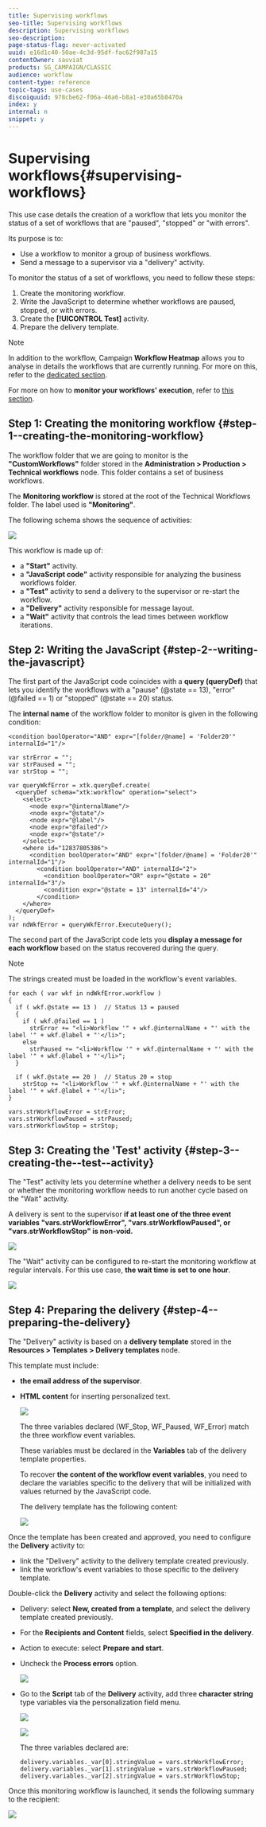 ```yaml
---
title: Supervising workflows
seo-title: Supervising workflows
description: Supervising workflows
seo-description: 
page-status-flag: never-activated
uuid: e16d1c40-50ae-4c3d-95df-fac62f987a15
contentOwner: sauviat
products: SG_CAMPAIGN/CLASSIC
audience: workflow
content-type: reference
topic-tags: use-cases
discoiquuid: 978cbe62-f06a-46a6-b8a1-e30a65b8470a
index: y
internal: n
snippet: y
---
```


# Supervising workflows{#supervising-workflows}

This use case details the creation of a workflow that lets you monitor the status of a set of workflows that are "paused", "stopped" or "with errors".

Its purpose is to:

* Use a workflow to monitor a group of business workflows.
* Send a message to a supervisor via a "delivery" activity.

To monitor the status of a set of workflows, you need to follow these steps:

1. Create the monitoring workflow.
1. Write the JavaScript to determine whether workflows are paused, stopped, or with errors.
1. Create the **[!UICONTROL Test]** activity.
1. Prepare the delivery template.

>[!NOTE]
>
>In addition to the workflow, Campaign **Workflow Heatmap** allows you to analyse in details the workflows that are currently running. For more on this, refer to the [dedicated section](../../workflow/using/monitoring-workflows.md#workflow-heatmap).
>
>For more on how to **monitor your workflows' execution**, refer to [this section](../../workflow/using/monitoring-workflows.md#monitoring-workflow-execution).

## Step 1: Creating the monitoring workflow {#step-1--creating-the-monitoring-workflow}

The workflow folder that we are going to monitor is the **"CustomWorkflows"** folder stored in the **Administration > Production > Technical workflows** node. This folder contains a set of business workflows.

The **Monitoring workflow** is stored at the root of the Technical Workflows folder. The label used is **"Monitoring"**.

The following schema shows the sequence of activities:

![](assets/uc_monitoring_workflow_overview.png)

This workflow is made up of:

* a **"Start"** activity.
* a **"JavaScript code"** activity responsible for analyzing the business workflows folder.
* a **"Test"** activity to send a delivery to the supervisor or re-start the workflow.
* a **"Delivery"** activity responsible for message layout.
* a **"Wait"** activity that controls the lead times between workflow iterations.

## Step 2: Writing the JavaScript {#step-2--writing-the-javascript}

The first part of the JavaScript code coincides with a **query (queryDef)** that lets you identify the workflows with a "pause" (@state == 13), "error" (@failed == 1) or "stopped" (@state == 20) status.

The **internal name** of the workflow folder to monitor is given in the following condition:

```
<condition boolOperator="AND" expr="[folder/@name] = 'Folder20'" internalId="1"/>
```

```
var strError = "";
var strPaused = "";
var strStop = "";

var queryWkfError = xtk.queryDef.create(
  <queryDef schema="xtk:workflow" operation="select">
    <select>
      <node expr="@internalName"/>
      <node expr="@state"/>
      <node expr="@label"/>
      <node expr="@failed"/>
      <node expr="@state"/>   
    </select>
    <where id="12837805386">
      <condition boolOperator="AND" expr="[folder/@name] = 'Folder20'" internalId="1"/>
        <condition boolOperator="AND" internalId="2">
          <condition boolOperator="OR" expr="@state = 20" internalId="3"/>
          <condition expr="@state = 13" internalId="4"/>
        </condition>  
    </where>
  </queryDef>
);
var ndWkfError = queryWkfError.ExecuteQuery(); 
```

The second part of the JavaScript code lets you **display a message for each workflow** based on the status recovered during the query.

>[!NOTE]
>
>The strings created must be loaded in the workflow's event variables.

```
for each ( var wkf in ndWkfError.workflow ) 
{
  if ( wkf.@state == 13 )  // Status 13 = paused
  {
    if ( wkf.@failed == 1 )
      strError += "<li>Workflow '" + wkf.@internalName + "' with the label '" + wkf.@label + "'</li>";
    else
      strPaused += "<li>Workflow '" + wkf.@internalName + "' with the label '" + wkf.@label + "'</li>";
  }
  
  if ( wkf.@state == 20 )  // Status 20 = stop
    strStop += "<li>Workflow '" + wkf.@internalName + "' with the label '" + wkf.@label + "'</li>";
}

vars.strWorkflowError = strError;
vars.strWorkflowPaused = strPaused;
vars.strWorkflowStop = strStop;
```

## Step 3: Creating the 'Test' activity {#step-3--creating-the--test--activity}

The "Test" activity lets you determine whether a delivery needs to be sent or whether the monitoring workflow needs to run another cycle based on the "Wait" activity.

A delivery is sent to the supervisor **if at least one of the three event variables "vars.strWorkflowError", "vars.strWorkflowPaused", or "vars.strWorkflowStop" is non-void.**

![](assets/uc_monitoring_workflow_test.png)

The "Wait" activity can be configured to re-start the monitoring workflow at regular intervals. For this use case, **the wait time is set to one hour**.

![](assets/uc_monitoring_workflow_attente.png)

## Step 4: Preparing the delivery {#step-4--preparing-the-delivery}

The "Delivery" activity is based on a **delivery template** stored in the **Resources > Templates > Delivery templates** node.

This template must include:

* **the email address of the supervisor**.
* **HTML content** for inserting personalized text.

  ![](assets/uc_monitoring_workflow_variables_diffusion.png)

  The three variables declared (WF_Stop, WF_Paused, WF_Error) match the three workflow event variables.

  These variables must be declared in the **Variables** tab of the delivery template properties.

  To recover **the content of the workflow event variables**, you need to declare the variables specific to the delivery that will be initialized with values returned by the JavaScript code.

  The delivery template has the following content:

  ![](assets/uc_monitoring_workflow_model_diffusion.png)

Once the template has been created and approved, you need to configure the **Delivery** activity to:

* link the "Delivery" activity to the delivery template created previously.
* link the workflow's event variables to those specific to the delivery template.

Double-click the **Delivery** activity and select the following options:

* Delivery: select **New, created from a template**, and select the delivery template created previously.
* For the **Recipients and Content** fields, select **Specified in the delivery**.
* Action to execute: select **Prepare and start**.
* Uncheck the **Process errors** option.

  ![](assets/uc_monitoring_workflow_optionmodel.png)

* Go to the **Script** tab of the **Delivery** activity, add three **character string** type variables via the personalization field menu. 

  ![](assets/uc_monitoring_workflow_selectlinkvariables.png)

  ![](assets/uc_monitoring_workflow_linkvariables.png)

  The three variables declared are:

  ```
  delivery.variables._var[0].stringValue = vars.strWorkflowError;
  delivery.variables._var[1].stringValue = vars.strWorkflowPaused;
  delivery.variables._var[2].stringValue = vars.strWorkflowStop; 
  ```

Once this monitoring workflow is launched, it sends the following summary to the recipient:

![](assets/uc_monitoring_workflow_mailfinal.png)


